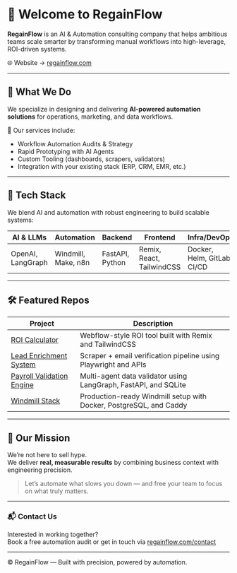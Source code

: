 # 👋 Welcome to RegainFlow

**RegainFlow** is an AI & Automation consulting company that helps ambitious teams scale smarter by transforming manual workflows into high-leverage, ROI-driven systems.

🌐 Website → [regainflow.com](https://regainflow.com)

---

## 🚀 What We Do

We specialize in designing and delivering **AI-powered automation solutions** for operations, marketing, and data workflows.

🔧 Our services include:
- Workflow Automation Audits & Strategy
- Rapid Prototyping with AI Agents
- Custom Tooling (dashboards, scrapers, validators)
- Integration with your existing stack (ERP, CRM, EMR, etc.)

---

## 🧠 Tech Stack

We blend AI and automation with robust engineering to build scalable systems:

| AI & LLMs | Automation | Backend | Frontend | Infra/DevOps |
|----------|------------|---------|----------|---------------|
| OpenAI, LangGraph | Windmill, Make, n8n | FastAPI, Python | Remix, React, TailwindCSS | Docker, Helm, GitLab CI/CD |

---

## 🛠️ Featured Repos

| Project | Description |
|--------|-------------|
| [ROI Calculator](https://github.com/RegainFlow/roi-calculator) | Webflow-style ROI tool built with Remix and TailwindCSS |
| [Lead Enrichment System](https://github.com/RegainFlow/lead-enrichment-pipeline) | Scraper + email verification pipeline using Playwright and APIs |
| [Payroll Validation Engine](https://github.com/RegainFlow/mcp-validator) | Multi-agent data validator using LangGraph, FastAPI, and SQLite |
| [Windmill Stack](https://github.com/RegainFlow/windmill-stack) | Production-ready Windmill setup with Docker, PostgreSQL, and Caddy |

---

## 🎯 Our Mission

We’re not here to sell hype.  
We deliver **real, measurable results** by combining business context with engineering precision.

> Let’s automate what slows you down — and free your team to focus on what truly matters.

---

### 📬 Contact Us

Interested in working together?  
Book a free automation audit or get in touch via [regainflow.com/contact](https://regainflow.com/contact)

---

© RegainFlow — Built with precision, powered by automation.

